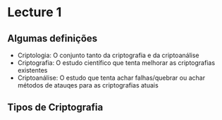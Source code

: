 # Lecture 1

## Algumas definições

- Criptologia: O conjunto tanto da criptografia e da criptoanálise
- Criptografia: O estudo científico que tenta melhorar as criptografias existentes
- Criptoanálise: O estudo que tenta achar falhas/quebrar ou achar métodos de atauqes para as criptografias atuais

## Tipos de Criptografia


